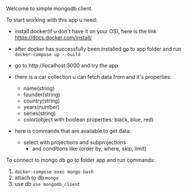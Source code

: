 Welcome to simple mongodb client.

To start working with this app u need: 

 - install docker(if u don't have it on your OS), here is the link https://docs.docker.com/install/

 - after docker has successfully been installed go to app folder and run `docker-compose up --build` 

 - go to http://localhost:3000 and try the app

 - there is a car collection u can fetch data from and it's properties:
   * name(string)
   * founder(string)
   * country(string)
   * years(number)
   * series(string)
   * color(object with boolean properties: black, blue, red)

 - here is commands that are available to get data: 
   * select with projections and subprojections
     * and conditions like (order by, where, skip, limit)


To connect to mongo db go to folder app and run commands:
 1) `docker-compose exec mongo bash`
 2) attach to db `mongo`
 3) use db `use mongodb_client`
